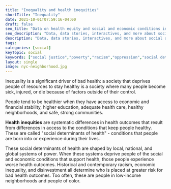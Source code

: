 ```yaml
---
title: "Inequality and health inequities"
shortTitle: "Inequality"
date: 2021-10-01T07:59:16-04:00
draft: false
seo_title: "Data on health equity and social and economic conditions in NYC"
seo_description: "Data, data stories, interactives, and more about social and economic determinants of health."
description: "Data, data stories, interactives, and more about social and economic determinants of health."
tags: 
categories: [social]
keyTopic: social
keywords: ["social justice","poverty","racism","oppression","social determinants","public health","social determinants of health","inequality","health equity","justice","injustice"]
layout: single
image: nyc-neighborhood.jpg
---
```


Inequality is a significant driver of bad health: a society that deprives people of resources to stay healthy is a society where many people become sick, injured, or die because of factors outside of their control.

People tend to be healthier when they have access to economic and financial stability, higher education, adequate health care, healthy neighborhoods, and safe, strong communities. 

**Health inequities** are systematic differences in health outcomes that result from differences in access to the conditions that keep people healthy. These are called "social determinants of health" - conditions that people are born into or experience during their lives. 

These social determinants of health are shaped by local, national, and global systems of power. When these systems deprive people of the social and economic conditions that support health, those people experience worse health outcomes. Historical and contemporary racism, economic inequality, and disinvestment all determine who is placed at greater risk for bad health outcomes. Too often, these are people in low-income neighborhoods and people of color. 

